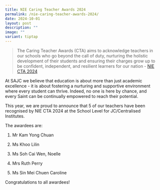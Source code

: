 ```yaml
---
title: NIE Caring Teacher Awards 2024
permalink: /nie-caring-teacher-awards-2024/
date: 2024-10-01
layout: post
description: ""
image: ""
variant: tiptap
---
```

<p></p>
<blockquote>
<p>The Caring Teacher Awards (CTA) aims to acknowledge teachers in our schools
who go beyond the call of duty, nurturing the holistic development of their
students and ensuring their charges grow up to be confident, independent,
and resilient learners for our nation - <a href="cta.nie.edu.sg" rel="noopener nofollow" target="_blank">NIE CTA 2024</a>
</p>
</blockquote>
<p>At SAJC we believe that education is about more than just academic excellence
- it is about fostering a nurturing and supportive environment where every
student can thrive. Indeed, no one is here by chance, and every Saint can
be continually empowered to reach their potential.</p>
<p></p>
<p>This year, we are proud to announce that 5 of our teachers have been recognised
by NIE CTA 2024 at the School Level for JC/Centralised Institutes.</p>
<p>The awardees are:</p>
<ol data-tight="true" class="tight">
<li>
<p>Mr Kam Yong Chuan</p>
</li>
<li>
<p>Ms Khoo Lilin</p>
</li>
<li>
<p>Ms Soh Cai Wen, Noelle</p>
</li>
<li>
<p>Mrs Ruth Perry</p>
</li>
<li>
<p>Ms Sin Mei Chuen Caroline</p>
</li>
</ol>
<p></p>
<p></p>
<p>Congratulations to all awardees!</p>
<p></p>
<p></p>